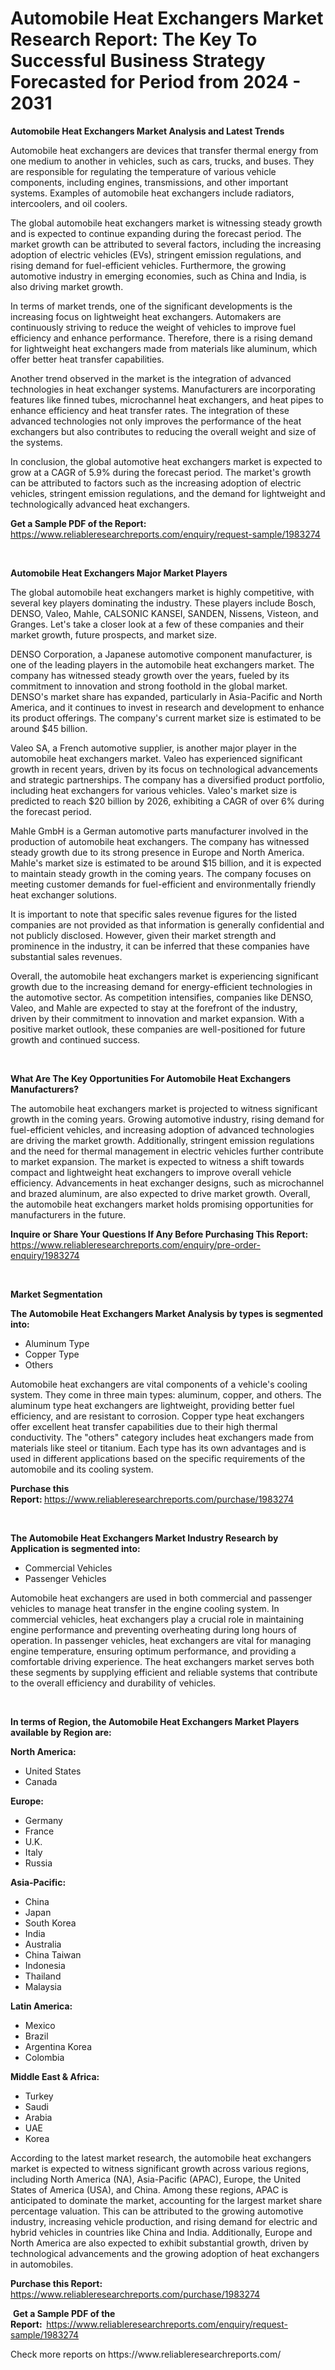 <p><h1>Automobile Heat Exchangers Market Research Report: The Key To Successful Business Strategy Forecasted for Period from 2024 - 2031</h1></p><p><strong>Automobile Heat Exchangers Market Analysis and Latest Trends</strong></p>
<p><p>Automobile heat exchangers are devices that transfer thermal energy from one medium to another in vehicles, such as cars, trucks, and buses. They are responsible for regulating the temperature of various vehicle components, including engines, transmissions, and other important systems. Examples of automobile heat exchangers include radiators, intercoolers, and oil coolers.</p><p>The global automobile heat exchangers market is witnessing steady growth and is expected to continue expanding during the forecast period. The market growth can be attributed to several factors, including the increasing adoption of electric vehicles (EVs), stringent emission regulations, and rising demand for fuel-efficient vehicles. Furthermore, the growing automotive industry in emerging economies, such as China and India, is also driving market growth.</p><p>In terms of market trends, one of the significant developments is the increasing focus on lightweight heat exchangers. Automakers are continuously striving to reduce the weight of vehicles to improve fuel efficiency and enhance performance. Therefore, there is a rising demand for lightweight heat exchangers made from materials like aluminum, which offer better heat transfer capabilities.</p><p>Another trend observed in the market is the integration of advanced technologies in heat exchanger systems. Manufacturers are incorporating features like finned tubes, microchannel heat exchangers, and heat pipes to enhance efficiency and heat transfer rates. The integration of these advanced technologies not only improves the performance of the heat exchangers but also contributes to reducing the overall weight and size of the systems.</p><p>In conclusion, the global automotive heat exchangers market is expected to grow at a CAGR of 5.9% during the forecast period. The market's growth can be attributed to factors such as the increasing adoption of electric vehicles, stringent emission regulations, and the demand for lightweight and technologically advanced heat exchangers.</p></p>
<p><strong>Get a Sample PDF of the Report:&nbsp;</strong> <a href="https://www.reliableresearchreports.com/enquiry/request-sample/1983274">https://www.reliableresearchreports.com/enquiry/request-sample/1983274</a></p>
<p>&nbsp;</p>
<p><strong>Automobile Heat Exchangers Major Market Players</strong></p>
<p><p>The global automobile heat exchangers market is highly competitive, with several key players dominating the industry. These players include Bosch, DENSO, Valeo, Mahle, CALSONIC KANSEI, SANDEN, Nissens, Visteon, and Granges. Let's take a closer look at a few of these companies and their market growth, future prospects, and market size.</p><p>DENSO Corporation, a Japanese automotive component manufacturer, is one of the leading players in the automobile heat exchangers market. The company has witnessed steady growth over the years, fueled by its commitment to innovation and strong foothold in the global market. DENSO's market share has expanded, particularly in Asia-Pacific and North America, and it continues to invest in research and development to enhance its product offerings. The company's current market size is estimated to be around $45 billion.</p><p>Valeo SA, a French automotive supplier, is another major player in the automobile heat exchangers market. Valeo has experienced significant growth in recent years, driven by its focus on technological advancements and strategic partnerships. The company has a diversified product portfolio, including heat exchangers for various vehicles. Valeo's market size is predicted to reach $20 billion by 2026, exhibiting a CAGR of over 6% during the forecast period.</p><p>Mahle GmbH is a German automotive parts manufacturer involved in the production of automobile heat exchangers. The company has witnessed steady growth due to its strong presence in Europe and North America. Mahle's market size is estimated to be around $15 billion, and it is expected to maintain steady growth in the coming years. The company focuses on meeting customer demands for fuel-efficient and environmentally friendly heat exchanger solutions.</p><p>It is important to note that specific sales revenue figures for the listed companies are not provided as that information is generally confidential and not publicly disclosed. However, given their market strength and prominence in the industry, it can be inferred that these companies have substantial sales revenues.</p><p>Overall, the automobile heat exchangers market is experiencing significant growth due to the increasing demand for energy-efficient technologies in the automotive sector. As competition intensifies, companies like DENSO, Valeo, and Mahle are expected to stay at the forefront of the industry, driven by their commitment to innovation and market expansion. With a positive market outlook, these companies are well-positioned for future growth and continued success.</p></p>
<p>&nbsp;</p>
<p><strong>What Are The Key Opportunities For Automobile Heat Exchangers Manufacturers?</strong></p>
<p><p>The automobile heat exchangers market is projected to witness significant growth in the coming years. Growing automotive industry, rising demand for fuel-efficient vehicles, and increasing adoption of advanced technologies are driving the market growth. Additionally, stringent emission regulations and the need for thermal management in electric vehicles further contribute to market expansion. The market is expected to witness a shift towards compact and lightweight heat exchangers to improve overall vehicle efficiency. Advancements in heat exchanger designs, such as microchannel and brazed aluminum, are also expected to drive market growth. Overall, the automobile heat exchangers market holds promising opportunities for manufacturers in the future.</p></p>
<p><strong>Inquire or Share Your Questions If Any Before Purchasing This Report:</strong> <a href="https://www.reliableresearchreports.com/enquiry/pre-order-enquiry/1983274">https://www.reliableresearchreports.com/enquiry/pre-order-enquiry/1983274</a></p>
<p>&nbsp;</p>
<p><strong>Market Segmentation</strong></p>
<p><strong>The Automobile Heat Exchangers Market Analysis by types is segmented into:</strong></p>
<p><ul><li>Aluminum Type</li><li>Copper Type</li><li>Others</li></ul></p>
<p><p>Automobile heat exchangers are vital components of a vehicle's cooling system. They come in three main types: aluminum, copper, and others. The aluminum type heat exchangers are lightweight, providing better fuel efficiency, and are resistant to corrosion. Copper type heat exchangers offer excellent heat transfer capabilities due to their high thermal conductivity. The "others" category includes heat exchangers made from materials like steel or titanium. Each type has its own advantages and is used in different applications based on the specific requirements of the automobile and its cooling system.</p></p>
<p><strong>Purchase this Report:&nbsp;</strong><a href="https://www.reliableresearchreports.com/purchase/1983274">https://www.reliableresearchreports.com/purchase/1983274</a></p>
<p>&nbsp;</p>
<p><strong>The Automobile Heat Exchangers Market Industry Research by Application is segmented into:</strong></p>
<p><ul><li>Commercial Vehicles</li><li>Passenger Vehicles</li></ul></p>
<p><p>Automobile heat exchangers are used in both commercial and passenger vehicles to manage heat transfer in the engine cooling system. In commercial vehicles, heat exchangers play a crucial role in maintaining engine performance and preventing overheating during long hours of operation. In passenger vehicles, heat exchangers are vital for managing engine temperature, ensuring optimum performance, and providing a comfortable driving experience. The heat exchangers market serves both these segments by supplying efficient and reliable systems that contribute to the overall efficiency and durability of vehicles.</p></p>
<p>&nbsp;</p>
<p><strong>In terms of Region, the Automobile Heat Exchangers Market Players available by Region are:</strong></p>
<p>
    <p> <strong> North America: </strong>
        <ul>
            <li>United States</li>
            <li>Canada</li>
        </ul>
        </p> 
    <p> <strong> Europe: </strong>
        <ul>
            <li>Germany</li>
            <li>France</li>
            <li>U.K.</li>
            <li>Italy</li>
            <li>Russia</li>
        </ul>
        </p> 
    <p> <strong> Asia-Pacific: </strong>
        <ul>
            <li>China</li>
            <li>Japan</li>
            <li>South Korea</li>
            <li>India</li>
            <li>Australia</li>
            <li>China Taiwan</li>
            <li>Indonesia</li>
            <li>Thailand</li>
            <li>Malaysia</li>
        </ul>
        </p> 
    <p> <strong> Latin America: </strong>
        <ul>
            <li>Mexico</li>
            <li>Brazil</li>
            <li>Argentina Korea</li>
            <li>Colombia</li>
        </ul>
        </p> 
    <p> <strong> Middle East & Africa: </strong>
        <ul>
            <li>Turkey</li>
            <li>Saudi</li>
            <li>Arabia</li>
            <li>UAE</li>
            <li>Korea</li>
        </ul>
    </p>
    </p>
<p><p>According to the latest market research, the automobile heat exchangers market is expected to witness significant growth across various regions, including North America (NA), Asia-Pacific (APAC), Europe, the United States of America (USA), and China. Among these regions, APAC is anticipated to dominate the market, accounting for the largest market share percentage valuation. This can be attributed to the growing automotive industry, increasing vehicle production, and rising demand for electric and hybrid vehicles in countries like China and India. Additionally, Europe and North America are also expected to exhibit substantial growth, driven by technological advancements and the growing adoption of heat exchangers in automobiles.</p></p>
<p><strong>Purchase this Report: </strong><a href="https://www.reliableresearchreports.com/purchase/1983274">https://www.reliableresearchreports.com/purchase/1983274</a></p>
<p>&nbsp;<strong>Get a Sample PDF of the Report:&nbsp;&nbsp;</strong><a href="https://www.reliableresearchreports.com/enquiry/request-sample/1983274">https://www.reliableresearchreports.com/enquiry/request-sample/1983274</a></p>
<p><strong></strong></p>
<p>Check more reports on https://www.reliableresearchreports.com/</p>